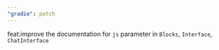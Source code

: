 ```yaml
---
"gradio": patch
---
```


feat:improve the documentation for `js` parameter in `Blocks`, `Interface`, `ChatInterface`
